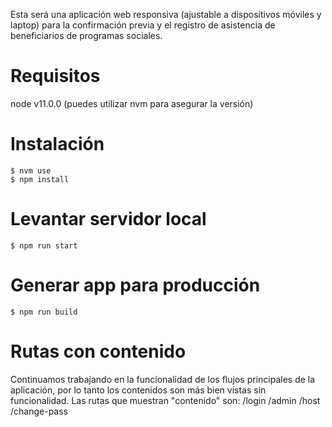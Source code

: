
Esta será una aplicación web responsiva (ajustable a dispositivos móviles y laptop) para la confirmación previa y el registro de asistencia de beneficiarios de programas sociales.

# Requisitos
node v11.0.0 (puedes utilizar nvm para asegurar la versión)

# Instalación

```
$ nvm use
$ npm install
```

# Levantar servidor local

```
$ npm run start
```

# Generar app para producción

```
$ npm run build
```

# Rutas con contenido
Continuamos trabajando en la funcionalidad de los flujos principales de la aplicación, por lo tanto los contenidos son más bien vistas sin funcionalidad.
Las rutas que muestran "contenido" son:
    /login
    /admin
    /host
    /change-pass